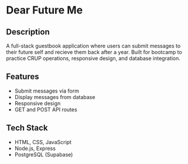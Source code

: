 # Dear Future Me

## Description
A full-stack guestbook application where users can submit messages to their future self and recieve them back after a year. Built for bootcamp to practice CRUP operations, responsive design, and database integration.

## Features
- Submit messages via form
- Display messages from database
- Responsive design
- GET and POST API routes

## Tech Stack
- HTML, CSS, JavaScript
- Node.js, Express
- PostgreSQL (Supabase)